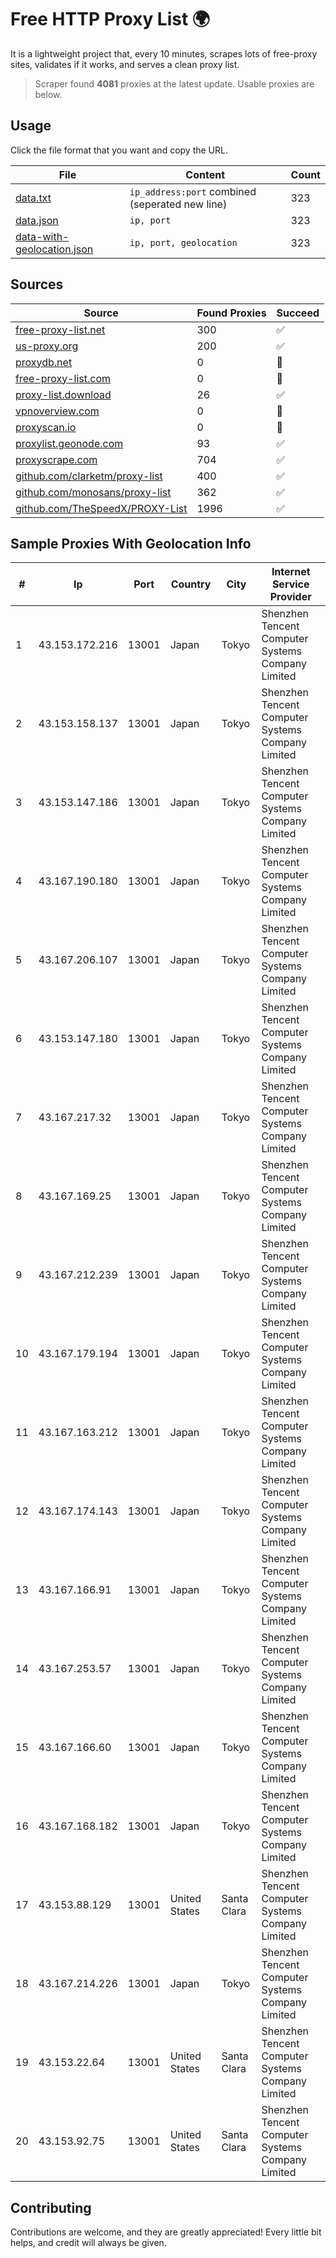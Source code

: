 
# Free HTTP Proxy List 🌍

It is a lightweight project that, every 10 minutes, scrapes lots of free-proxy sites, validates if it works, and serves a clean proxy list.


> Scraper found **4081** proxies at the latest update. Usable proxies are below.

## Usage

Click the file format that you want and copy the URL.


|File|Content|Count|
|----|-------|-----|
|[data.txt](https://raw.githubusercontent.com/themiralay/Proxy-List-World/master/data.txt)|`ip_address:port` combined (seperated new line)|323|
|[data.json](https://raw.githubusercontent.com/themiralay/Proxy-List-World/master/data.json)|`ip, port`|323|
|[data-with-geolocation.json](https://raw.githubusercontent.com/themiralay/Proxy-List-World/master/data-with-geolocation.json)|`ip, port, geolocation`|323|

## Sources

|Source|Found Proxies|Succeed|
|------|-------------|-------|
|[free-proxy-list.net](https://free-proxy-list.net)|300|✅|
|[us-proxy.org](https://www.us-proxy.org)|200|✅|
|[proxydb.net](http://proxydb.net)|0|🚫|
|[free-proxy-list.com](https://free-proxy-list.com/?page=&port=&type%5B%5D=http&type%5B%5D=https&up_time=0&search=Search)|0|🚫|
|[proxy-list.download](https://www.proxy-list.download/HTTP)|26|✅|
|[vpnoverview.com](https://vpnoverview.com/privacy/anonymous-browsing/free-proxy-servers)|0|🚫|
|[proxyscan.io](https://www.proxyscan.io)|0|🚫|
|[proxylist.geonode.com](https://proxylist.geonode.com/api/proxy-list?limit=300&page=1&sort_by=lastChecked&sort_type=desc&protocols=http,https)|93|✅|
|[proxyscrape.com](https://api.proxyscrape.com/v2/?request=displayproxies&protocol=http&timeout=10000&country=all&ssl=all&anonymity=all)|704|✅|
|[github.com/clarketm/proxy-list](https://raw.githubusercontent.com/clarketm/proxy-list/master/proxy-list-raw.txt)|400|✅|
|[github.com/monosans/proxy-list](https://raw.githubusercontent.com/monosans/proxy-list/main/proxies/http.txt)|362|✅|
|[github.com/TheSpeedX/PROXY-List](https://raw.githubusercontent.com/TheSpeedX/PROXY-List/master/http.txt)|1996|✅|


## Sample Proxies With Geolocation Info

|#|Ip|Port|Country|City|Internet Service Provider|
|-|--|----|-------|----|-------------------------|
|1|43.153.172.216|13001|Japan|Tokyo|Shenzhen Tencent Computer Systems Company Limited|
|2|43.153.158.137|13001|Japan|Tokyo|Shenzhen Tencent Computer Systems Company Limited|
|3|43.153.147.186|13001|Japan|Tokyo|Shenzhen Tencent Computer Systems Company Limited|
|4|43.167.190.180|13001|Japan|Tokyo|Shenzhen Tencent Computer Systems Company Limited|
|5|43.167.206.107|13001|Japan|Tokyo|Shenzhen Tencent Computer Systems Company Limited|
|6|43.153.147.180|13001|Japan|Tokyo|Shenzhen Tencent Computer Systems Company Limited|
|7|43.167.217.32|13001|Japan|Tokyo|Shenzhen Tencent Computer Systems Company Limited|
|8|43.167.169.25|13001|Japan|Tokyo|Shenzhen Tencent Computer Systems Company Limited|
|9|43.167.212.239|13001|Japan|Tokyo|Shenzhen Tencent Computer Systems Company Limited|
|10|43.167.179.194|13001|Japan|Tokyo|Shenzhen Tencent Computer Systems Company Limited|
|11|43.167.163.212|13001|Japan|Tokyo|Shenzhen Tencent Computer Systems Company Limited|
|12|43.167.174.143|13001|Japan|Tokyo|Shenzhen Tencent Computer Systems Company Limited|
|13|43.167.166.91|13001|Japan|Tokyo|Shenzhen Tencent Computer Systems Company Limited|
|14|43.167.253.57|13001|Japan|Tokyo|Shenzhen Tencent Computer Systems Company Limited|
|15|43.167.166.60|13001|Japan|Tokyo|Shenzhen Tencent Computer Systems Company Limited|
|16|43.167.168.182|13001|Japan|Tokyo|Shenzhen Tencent Computer Systems Company Limited|
|17|43.153.88.129|13001|United States|Santa Clara|Shenzhen Tencent Computer Systems Company Limited|
|18|43.167.214.226|13001|Japan|Tokyo|Shenzhen Tencent Computer Systems Company Limited|
|19|43.153.22.64|13001|United States|Santa Clara|Shenzhen Tencent Computer Systems Company Limited|
|20|43.153.92.75|13001|United States|Santa Clara|Shenzhen Tencent Computer Systems Company Limited|



## Contributing

Contributions are welcome, and they are greatly appreciated! Every
little bit helps, and credit will always be given.


